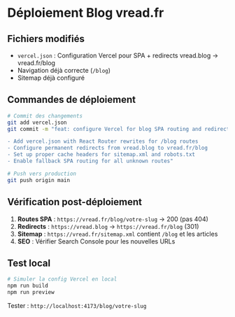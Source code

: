 # Déploiement Blog vread.fr

## Fichiers modifiés
- `vercel.json` : Configuration Vercel pour SPA + redirects vread.blog → vread.fr/blog
- Navigation déjà correcte (`/blog`)
- Sitemap déjà configuré

## Commandes de déploiement

```bash
# Commit des changements
git add vercel.json
git commit -m "feat: configure Vercel for blog SPA routing and redirect vread.blog to vread.fr/blog

- Add vercel.json with React Router rewrites for /blog routes
- Configure permanent redirects from vread.blog to vread.fr/blog
- Set up proper cache headers for sitemap.xml and robots.txt
- Enable fallback SPA routing for all unknown routes"

# Push vers production
git push origin main
```

## Vérification post-déploiement

1. **Routes SPA** : `https://vread.fr/blog/votre-slug` → 200 (pas 404)
2. **Redirects** : `https://vread.blog` → `https://vread.fr/blog` (301)
3. **Sitemap** : `https://vread.fr/sitemap.xml` contient `/blog` et les articles
4. **SEO** : Vérifier Search Console pour les nouvelles URLs

## Test local

```bash
# Simuler la config Vercel en local
npm run build
npm run preview
```

Tester : `http://localhost:4173/blog/votre-slug`